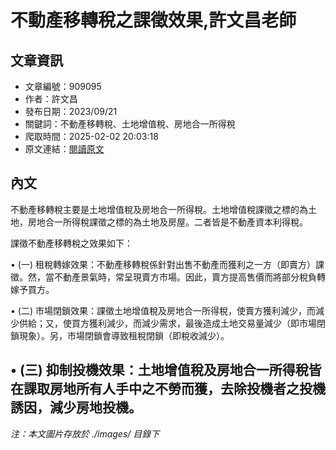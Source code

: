 # 不動產移轉稅之課徵效果,許文昌老師

## 文章資訊
- 文章編號：909095
- 作者：許文昌
- 發布日期：2023/09/21
- 關鍵詞：不動產移轉稅、土地增值稅、房地合一所得稅
- 爬取時間：2025-02-02 20:03:18
- 原文連結：[閱讀原文](https://real-estate.get.com.tw/Columns/detail.aspx?no=909095)

## 內文
不動產移轉稅主要是土地增值稅及房地合一所得稅。土地增值稅課徵之標的為土地，房地合一所得稅課徵之標的為土地及房屋。二者皆是不動產資本利得稅。

課徵不動產移轉稅之效果如下：

• (一) 租稅轉嫁效果：不動產移轉稅係針對出售不動產而獲利之一方（即賣方）課徵。然，當不動產景氣時，常呈現賣方市場。因此，賣方提高售價而將部分稅負轉嫁予買方。

• (二) 市場閉鎖效果：課徵土地增值稅及房地合一所得稅，使賣方獲利減少，而減少供給；又，使買方獲利減少，而減少需求，最後造成土地交易量減少（即市場閉鎖現象）。另，市場閉鎖會導致租稅閉鎖（即稅收減少）。

• (三) 抑制投機效果：土地增值稅及房地合一所得稅皆在課取房地所有人手中之不勞而獲，去除投機者之投機誘因，減少房地投機。
---
*注：本文圖片存放於 ./images/ 目錄下*
